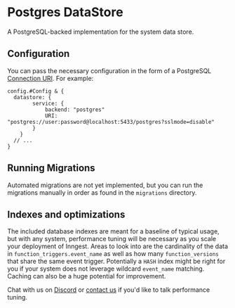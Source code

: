 # Postgres DataStore

A PostgreSQL-backed implementation for the system data store.

## Configuration

You can pass the necessary configuration in the form of a PostgreSQL [Connection URI](https://www.postgresql.org/docs/current/libpq-connect.html#LIBPQ-CONNSTRING). For example:

```cue
config.#Config & {
  datastore: {
		service: {
			backend: "postgres"
			URI:     "postgres://user:password@localhost:5433/postgres?sslmode=disable"
		}
	}
  // ...
}
```

## Running Migrations

Automated migrations are not yet implemented, but you can run the migrations manually in order as found in the `migrations` directory.

## Indexes and optimizations

The included database indexes are meant for a baseline of typical usage, but with any system,
performance tuning will be necessary as you scale your deployment of Inngest. Areas to look into
are the cardinality of the data in `function_triggers.event_name` as well as how many
`function_versions` that share the same event trigger. Potentially a `HASH` index might be right
for you if your system does not leverage wildcard `event_name` matching. Caching can also be
a huge potential for improvement.

Chat with us on [Discord](https://www.inngest.com/discord) or
[contact us](https://www.inngest.com/contact) if you'd like to talk performance tuning.
